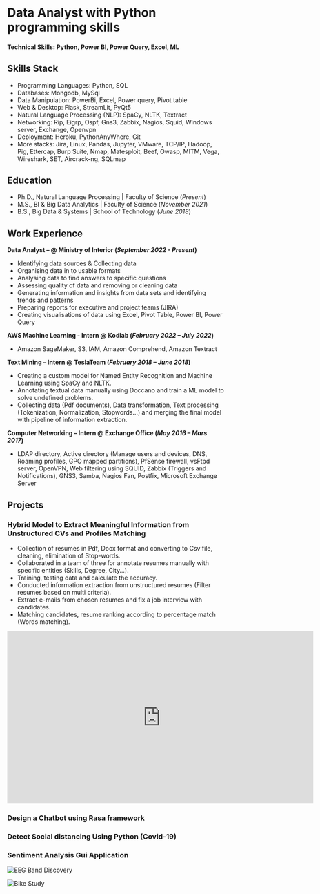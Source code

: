 # Data Analyst with Python programming skills

#### Technical Skills: Python, Power BI, Power Query, Excel, ML

## Skills Stack
- Programming Languages: Python, SQL
- Databases: Mongodb, MySql
- Data Manipulation: PowerBi, Excel, Power query, Pivot table
- Web & Desktop: Flask, StreamLit, PyQt5
- Natural Language Processing (NLP): SpaCy, NLTK, Textract
- Networking: Rip, Eigrp, Ospf, Gns3, Zabbix, Nagios, Squid, Windows server, Exchange, Openvpn
- Deployment: Heroku, PythonAnyWhere, Git
- More stacks: Jira, Linux, Pandas, Jupyter, VMware, TCP/IP, Hadoop, Pig, Ettercap, Burp Suite, Nmap, Matesploit, Beef, Owasp, MITM, Vega, Wireshark, SET, Aircrack-ng, SQLmap

## Education
- Ph.D., Natural Language Processing | Faculty of Science (_Present_)								       		
- M.S., BI & Big Data Analytics	| Faculty of Science (_November 2021_)	 			        		
- B.S., Big Data & Systems | School of Technology (_June 2018_)

## Work Experience
**Data Analyst – @ Ministry of Interior (_September 2022 - Present_)**
- Identifying data sources & Collecting data
- Organising data in to usable formats
- Analysing data to find answers to specific questions
- Assessing quality of data and removing or cleaning data
- Generating information and insights from data sets and identifying trends and patterns
- Preparing reports for executive and project teams (JIRA)
- Creating visualisations of data using Excel, Pivot Table, Power BI, Power Query
  
**AWS Machine Learning - Intern @ Kodlab (_February 2022 – July 2022_)**
- Amazon SageMaker, S3, IAM, Amazon Comprehend, Amazon Textract

**Text Mining – Intern @ TeslaTeam (_February 2018 – June 2018_)**
- Creating a custom model for Named Entity Recognition and Machine Learning using SpaCy and NLTK.
- Annotating textual data manually using Doccano and train a ML model to solve undefined problems.
- Collecting data (Pdf documents), Data transformation, Text processing (Tokenization, Normalization, Stopwords…) and merging the final model with pipeline of information extraction.

**Computer Networking – Intern @ Exchange Office (_May 2016 – Mars 2017_)**
- LDAP directory, Active directory (Manage users and devices, DNS, Roaming profiles, GPO mapped partitions),  PfSense firewall, vsFtpd server, OpenVPN, Web filtering using SQUID, Zabbix (Triggers and Notifications), GNS3, Samba, Nagios Fan, Postfix, Microsoft Exchange Server
  
## Projects
### Hybrid Model to Extract Meaningful Information from Unstructured CVs and Profiles Matching
- Collection of resumes in Pdf, Docx format and converting to Csv file, cleaning, elimination of Stop-words.
- Collaborated in a team of three for annotate resumes manually with specific entities (Skills, Degree, City…).
- Training, testing data and calculate the accuracy.
- Conducted information extraction from unstructured resumes (Filter resumes based on multi criteria).
- Extract e-mails from chosen resumes and fix a job interview with candidates.
- Matching candidates, resume ranking according to percentage match (Words matching).
<iframe src="https://www.linkedin.com/embed/feed/update/urn:li:ugcPost:6894403855539429376?compact=1" height="399" width="710" frameborder="0" allowfullscreen="" title="Embedded post"></iframe>


### Design a Chatbot using Rasa framework
### Detect Social distancing Using Python (Covid-19)
### Sentiment Analysis Gui Application

![EEG Band Discovery](/assets/img/eeg_band_discovery.jpeg)

![Bike Study](/assets/img/bike_study.jpeg)
